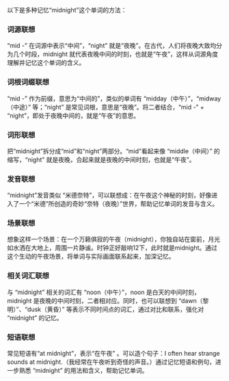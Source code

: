 以下是多种记忆“midnight”这个单词的方法：

### 词源联想
“mid -” 在词源中表示“中间”，“night” 就是“夜晚”。在古代，人们将夜晚大致均分为几个时段，midnight 就代表夜晚中间的时刻，也就是“午夜”，这样从词源角度理解并记忆这个单词的含义。

### 词根词缀联想
“mid -” 作为前缀，意思为“中间的”，类似的单词有 “midday（中午）”，“midway（中途）” 等；“night” 是常见词根，意思是“夜晚”。将二者结合，“mid -” + “night”，即处于夜晚中间的，就是“午夜”的意思。

### 词形联想
把“midnight”拆分成“mid”和“night”两部分。“mid”看起来像 “middle（中间）” 的缩写，“night” 就是夜晚，合起来就是夜晚的中间时刻，也就是“午夜”。

### 发音联想
“midnight”发音类似 “米德奈特”，可以联想成：在午夜这个神秘的时刻，好像进入了一个“米德”所创造的奇妙“奈特（夜晚）”世界，帮助记忆单词的发音与含义。

### 场景联想
想象这样一个场景：在一个万籁俱寂的午夜（midnight），你独自站在窗前，月光如水洒在大地上，周围一片静谧。时钟正好敲响12下，此时就是midnight。通过这个生动的午夜场景，将单词与实际画面联系起来，加深记忆。

### 相关词汇联想
与 “midnight” 相关的词汇有 “noon（中午）”，noon 是白天的中间时刻，midnight 是夜晚的中间时刻，二者相对应。同时，也可以联想到 “dawn（黎明）”、“dusk（黄昏）” 等表示不同时间点的词汇，通过对比和联系，强化对 “midnight” 的记忆。

### 短语联想
常见短语有“at midnight”，表示“在午夜” 。可以造个句子：I often hear strange sounds at midnight.（我经常在午夜听到奇怪的声音。）通过记忆短语和例句，进一步熟悉 “midnight” 的用法和含义，帮助记忆单词。 